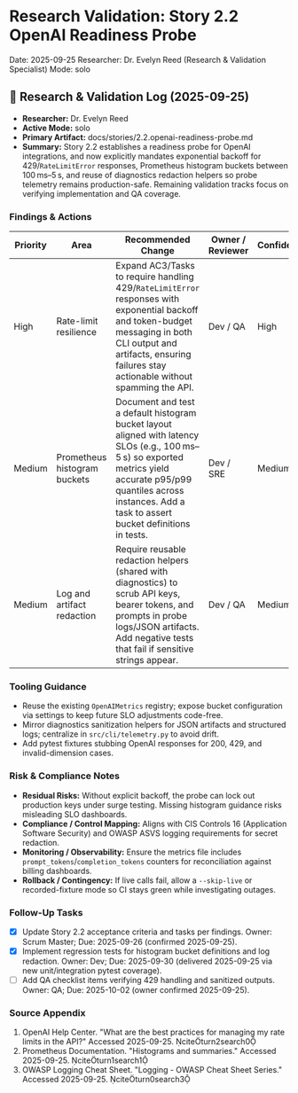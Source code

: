 # Research Validation: Story 2.2 OpenAI Readiness Probe

Date: 2025-09-25
Researcher: Dr. Evelyn Reed (Research & Validation Specialist)
Mode: solo

## 🔬 Research & Validation Log (2025-09-25)
- **Researcher:** Dr. Evelyn Reed
- **Active Mode:** solo
- **Primary Artifact:** docs/stories/2.2.openai-readiness-probe.md
- **Summary:** Story 2.2 establishes a readiness probe for OpenAI integrations, and now explicitly mandates exponential backoff for 429/`RateLimitError` responses, Prometheus histogram buckets between 100 ms–5 s, and reuse of diagnostics redaction helpers so probe telemetry remains production-safe. Remaining validation tracks focus on verifying implementation and QA coverage.

### Findings & Actions

| Priority | Area | Recommended Change | Owner / Reviewer | Confidence | Mode | Controls | Evidence Location | Sources |
| --- | --- | --- | --- | --- | --- | --- | --- | --- |
| High | Rate-limit resilience | Expand AC3/Tasks to require handling 429/`RateLimitError` responses with exponential backoff and token-budget messaging in both CLI output and artifacts, ensuring failures stay actionable without spamming the API. | Dev / QA | High | solo | CIS Controls 16.12 | Story §Acceptance Criteria 3 | citeturn2search0 |
| Medium | Prometheus histogram buckets | Document and test a default histogram bucket layout aligned with latency SLOs (e.g., 100 ms–5 s) so exported metrics yield accurate p95/p99 quantiles across instances. Add a task to assert bucket definitions in tests. | Dev / SRE | Medium | solo | ISO 25010 Performance Efficiency | Story §Tasks / Subtasks | citeturn1search1 |
| Medium | Log and artifact redaction | Require reusable redaction helpers (shared with diagnostics) to scrub API keys, bearer tokens, and prompts in probe logs/JSON artifacts. Add negative tests that fail if sensitive strings appear. | Dev / QA | Medium | solo | OWASP ASVS 8.10 | Story §Dev Notes → Secrets Handling | citeturn0search3 |


### Tooling Guidance
- Reuse the existing `OpenAIMetrics` registry; expose bucket configuration via settings to keep future SLO adjustments code-free.
- Mirror diagnostics sanitization helpers for JSON artifacts and structured logs; centralize in `src/cli/telemetry.py` to avoid drift.
- Add pytest fixtures stubbing OpenAI responses for 200, 429, and invalid-dimension cases.

### Risk & Compliance Notes
- **Residual Risks:** Without explicit backoff, the probe can lock out production keys under surge testing. Missing histogram guidance risks misleading SLO dashboards.
- **Compliance / Control Mapping:** Aligns with CIS Controls 16 (Application Software Security) and OWASP ASVS logging requirements for secret redaction.
- **Monitoring / Observability:** Ensure the metrics file includes `prompt_tokens`/`completion_tokens` counters for reconciliation against billing dashboards.
- **Rollback / Contingency:** If live calls fail, allow a `--skip-live` or recorded-fixture mode so CI stays green while investigating outages.

### Follow-Up Tasks
- [x] Update Story 2.2 acceptance criteria and tasks per findings. Owner: Scrum Master; Due: 2025-09-26 (confirmed 2025-09-25).
- [x] Implement regression tests for histogram bucket definitions and log redaction. Owner: Dev; Due: 2025-09-30 (delivered 2025-09-25 via new unit/integration pytest coverage).
- [ ] Add QA checklist items verifying 429 handling and sanitized outputs. Owner: QA; Due: 2025-10-02 (owner confirmed 2025-09-25).

### Source Appendix
1. OpenAI Help Center. "What are the best practices for managing my rate limits in the API?" Accessed 2025-09-25. citeturn2search0
2. Prometheus Documentation. "Histograms and summaries." Accessed 2025-09-25. citeturn1search1
3. OWASP Logging Cheat Sheet. "Logging - OWASP Cheat Sheet Series." Accessed 2025-09-25. citeturn0search3
